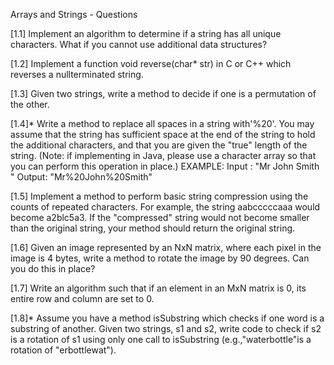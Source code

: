 
Arrays and Strings - Questions

[1.1] Implement an algorithm to determine if a string has all unique characters. What
    if you cannot use additional data structures?

[1.2] Implement a function void reverse(char* str) in C or C++ which reverses a nullterminated
    string.

[1.3] Given two strings, write a method to decide if one is a permutation of the other.

[1.4]* Write a method to replace all spaces in a string with'%20'. You may assume that
    the string has sufficient space at the end of the string to hold the additional
    characters, and that you are given the "true" length of the string. (Note: if implementing
    in Java, please use a character array so that you can perform this operation
    in place.)
    EXAMPLE:
    Input : "Mr John Smith   "
    Output: "Mr%20John%20Smith"

[1.5] Implement a method to perform basic string compression using the counts
    of repeated characters. For example, the string aabcccccaaa would become
    a2blc5a3. If the "compressed" string would not become smaller than the original
    string, your method should return the original string.
    
[1.6] Given an image represented by an NxN matrix, where each pixel in the image is
    4 bytes, write a method to rotate the image by 90 degrees. Can you do this in
    place?  
    
[1.7] Write an algorithm such that if an element in an MxN matrix is 0, its entire row
    and column are set to 0.
    
[1.8]* Assume you have a method isSubstring which checks if one word is a
    substring of another. Given two strings, s1 and s2, write code to check if s2 is
    a rotation of s1 using only one call to isSubstring (e.g.,"waterbottle"is a rotation
    of "erbottlewat").     
    
